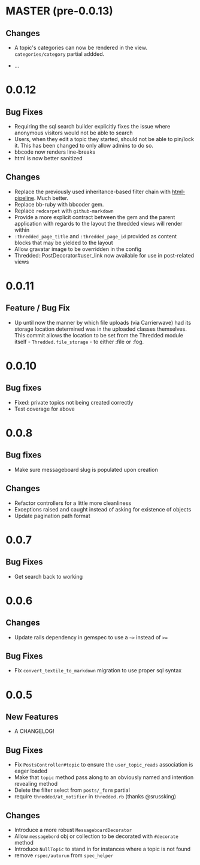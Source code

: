 # MASTER (pre-0.0.13)

## Changes

* A topic's categories can now be rendered in the view. `categories/category` partial addded.

* ...

# 0.0.12

## Bug Fixes

* Requiring the sql search builder explicitly fixes the issue where anonymous visitors would not be able to search
* Users, when they edit a topic they started, should not be able to pin/lock it. This has been changed to only allow admins to do so.
* bbcode now renders line-breaks
* html is now better sanitized

## Changes

* Replace the previously used inheritance-based filter chain with
[html-pipeline](https://github.com/jch/html-pipeline). Much better.
* Replace bb-ruby with bbcoder gem.
* Replace `redcarpet` with `github-markdown`
* Provide a more explicit contract between the gem and the parent application with regards to the layout the thredded views will render within
* `:thredded_page_title` and `:thredded_page_id` provided as content blocks that may be yielded to the layout
* Allow gravatar image to be overridden in the config
* Thredded::PostDecorator#user_link now available for use in post-related views

# 0.0.11

## Feature / Bug Fix

* Up until now the manner by which file uploads (via Carrierwave) had its storage
location determined was in the uploaded classes themselves. This commit allows the
location to be set from the Thredded module itself - `Thredded.file_storage` - to
either :file or :fog.

# 0.0.10

## Bug fixes

* Fixed: private topics not being created correctly
* Test coverage for above

# 0.0.8

## Bug fixes

* Make sure messageboard slug is populated upon creation

## Changes

* Refactor controllers for a little more cleanliness
* Exceptions raised and caught instead of asking for existence of objects
* Update pagination path format

# 0.0.7

## Bug Fixes

* Get search back to working

# 0.0.6

## Changes

* Update rails dependency in gemspec to use a `~>` instead of `>=`

## Bug Fixes

* Fix `convert_textile_to_markdown` migration to use proper sql syntax

# 0.0.5

## New Features

* A CHANGELOG!

## Bug Fixes

* Fix `PostsController#topic` to ensure the `user_topic_reads` association is eager loaded
* Make that `topic` method pass along to an obviously named and intention revealing method
* Delete the filter select from `posts/_form` partial
* require `thredded/at_notifier` in `thredded.rb` (thanks @srussking)

## Changes

* Introduce a more robust `MessageboardDecorator`
* Allow `messagebord` obj or collection to be decorated with `#decorate` method
* Introduce `NullTopic` to stand in for instances where a topic is not found
* remove `rspec/autorun` from `spec_helper`

